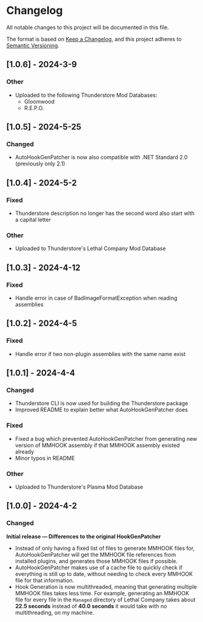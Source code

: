 # Changelog

All notable changes to this project will be documented in this file.

The format is based on [Keep a Changelog](https://keepachangelog.com/en/1.1.0/),
and this project adheres to [Semantic Versioning](https://semver.org/spec/v2.0.0.html).

## [1.0.6] - 2024-3-9

### Other

- Uploaded to the following Thunderstore Mod Databases:
  - Gloomwood
  - R.E.P.O.

## [1.0.5] - 2024-5-25

### Changed

- AutoHookGenPatcher is now also compatible with .NET Standard 2.0 (previously only 2.1)

## [1.0.4] - 2024-5-2

### Fixed

- Thunderstore description no longer has the second word also start with a capital letter

### Other

- Uploaded to Thunderstore's Lethal Company Mod Database

## [1.0.3] - 2024-4-12

### Fixed

- Handle error in case of BadImageFormatException when reading assemblies

## [1.0.2] - 2024-4-5

### Fixed

- Handle error if two non-plugin assemblies with the same name exist

## [1.0.1] - 2024-4-4

### Changed

- Thunderstore CLI is now used for building the Thunderstore package
- Improved README to explain better what AutoHookGenPatcher does

### Fixed

- Fixed a bug which prevented AutoHookGenPatcher from generating new version of MMHOOK assembly if that MMHOOK assembly existed already
- Minor typos in README

### Other

- Uploaded to Thunderstore's Plasma Mod Database

## [1.0.0] - 2024-4-2

### Changed

**Initial release — Differences to the original HookGenPatcher**

- Instead of only having a fixed list of files to generate MMHOOK files for, AutoHookGenPatcher will get the MMHOOK file references from installed plugins, and generates those MMHOOK files if possible.
- AutoHookGenPatcher makes use of a cache file to quickly check if everything is still up to date, without needing to check every MMHOOK file for that information.
- Hook Generation is now multithreaded, meaning that generating multiple MMHOOK files takes less time. For example, generating an MMHOOK file for every file in the `Managed` directory of Lethal Company takes about **22.5 seconds** instead of **40.0 seconds** it would take with no multithreading, on my machine.